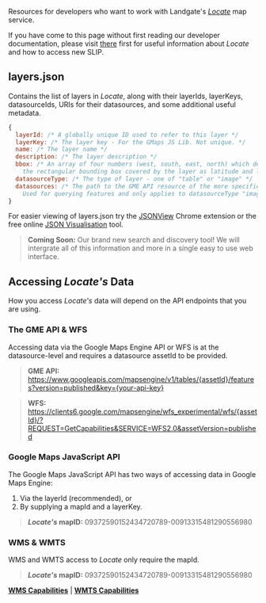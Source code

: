 Resources for developers who want to work with Landgate's [*Locate*](http://www.locate.wa.gov.au) map service.

If you have come to this page without first reading our developer documentation, please visit [there](https://github.com/Landgate/slip-developer-documentation/wiki) first for useful information about  *Locate* and how to access new SLIP.

## layers.json
Contains the list of layers in *Locate*, along with their layerIds, layerKeys, datasourceIds, URIs for their datasources, and some additional useful metadata.

```javascript
{
  layerId: /* A globally unique ID used to refer to this layer */
  layerKey: /* The layer key - For the GMaps JS Lib. Not unique. */
  name: /* The layer name */
  description: /* The layer description */
  bbox: /* An array of four numbers (west, south, east, north) which define 
    the rectangular bounding box covered by the layer as latitude and longitude in decimal degrees */
  datasourceType: /* The type of layer - one of "table" or "image" */
  datasources: /* The path to the GME API resource of the more specific version of this asset. 
    Used for querying features and only applies to datasourceType "image". */
}
```

For easier viewing of layers.json try the [JSONView](https://chrome.google.com/webstore/detail/jsonview/chklaanhfefbnpoihckbnefhakgolnmc?hl=en) Chrome extension or the free online [JSON Visualisation](http://chris.photobooks.com/json/default.htm) tool.

> **Coming Soon:** Our brand new search and discovery tool! We will intergrate all of this information and more in a single easy to use web interface.

## Accessing *Locate's* Data
How you access *Locate's* data will depend on the API endpoints that you are using.

### The GME API & WFS
Accessing data via the Google Maps Engine API or WFS is at the datasource-level and requires a datasource assetId to be provided.

> **GME API:** https://www.googleapis.com/mapsengine/v1/tables/{assetId}/features?version=published&key={your-api-key}

> **WFS:** https://clients6.google.com/mapsengine/wfs_experimental/wfs/{assetId}/?REQUEST=GetCapabilities&SERVICE=WFS2.0&assetVersion=published

### Google Maps JavaScript API
The Google Maps JavaScript API has two ways of accessing data in Google Maps Engine:

1. Via the layerId (recommended), or
2. By supplying a mapId and a layerKey.

> ***Locate's* mapID:** 09372590152434720789-00913315481290556980


### WMS & WMTS
WMS and WMTS access to *Locate* only require the mapId.

> ***Locate's* mapID:** 09372590152434720789-00913315481290556980

**[WMS Capabilities](https://mapsengine.google.com/09372590152434720789-00913315481290556980-4/wms/?REQUEST=GetCapabilities&VERSION=1.3.0)** | **[WMTS Capabilities](https://mapsengine.google.com/09372590152434720789-00913315481290556980-4/wmts/?REQUEST=GetCapabilities&VERSION=1.0&SERVICE=WMTS)**
